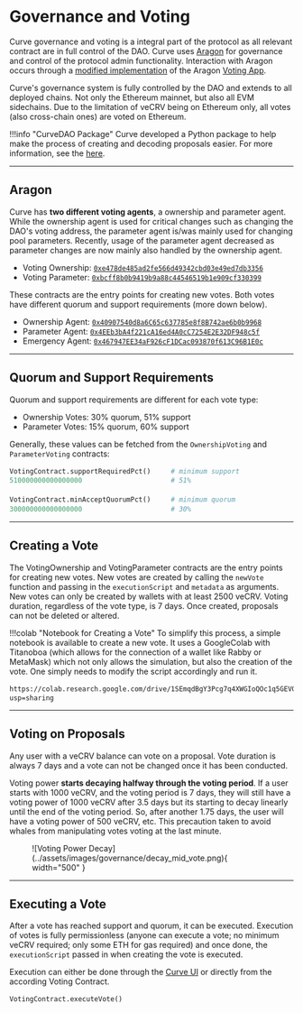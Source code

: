<h1>Governance and Voting</h1>

Curve governance and voting is a integral part of the protocol as all relevant contract are in full control of the DAO. Curve uses [Aragon](https://aragon.org/) for governance and control of the protocol admin functionality. Interaction with Aragon occurs through a [modified implementation](https://github.com/curvefi/curve-aragon-voting) of the Aragon [Voting App](https://github.com/aragon/aragon-apps/tree/master/apps/voting).

Curve's governance system is fully controlled by the DAO and extends to all deployed chains. Not only the Ethereum mainnet, but also all EVM sidechains. Due to the limitation of veCRV being on Ethereum only, all votes (also cross-chain ones) are voted on Ethereum.

!!!info "CurveDAO Package"
    Curve developed a Python package to help make the process of creating and decoding proposals easier. For more information, see the [here](curve-dao.md).

---

## Aragon

Curve has **two different voting agents**, a ownership and parameter agent. While the ownership agent is used for critical changes such as changing the DAO's voting address, the parameter agent is/was mainly used for changing pool parameters. Recently, usage of the parameter agent decreased as parameter changes are now mainly also handled by the ownership agent.

- Voting Ownership: [`0xe478de485ad2fe566d49342cbd03e49ed7db3356`](https://etherscan.io/address/0xe478de485ad2fe566d49342cbd03e49ed7db3356)
- Voting Parameter: [`0xbcff8b0b9419b9a88c44546519b1e909cf330399`](https://etherscan.io/address/0xbcff8b0b9419b9a88c44546519b1e909cf330399)

These contracts are the entry points for creating new votes. Both votes have different quorum and support requirements (more down below).

- Ownership Agent: [`0x40907540d8a6C65c637785e8f8B742ae6b0b9968`](https://etherscan.io/address/0x40907540d8a6C65c637785e8f8B742ae6b0b9968)
- Parameter Agent: [`0x4EEb3bA4f221cA16ed4A0cC7254E2E32DF948c5f`](https://etherscan.io/address/0x4EEb3bA4f221cA16ed4A0cC7254E2E32DF948c5f)
- Emergency Agent: [`0x467947EE34aF926cF1DCac093870f613C96B1E0c`](https://etherscan.io/address/0x467947EE34aF926cF1DCac093870f613C96B1E0c)

---

## Quorum and Support Requirements

Quorum and support requirements are different for each vote type:

- Ownership Votes: 30% quorum, 51% support
- Parameter Votes: 15% quorum, 60% support

Generally, these values can be fetched from the `OwnershipVoting` and `ParameterVoting` contracts:

```python
VotingContract.supportRequiredPct()     # minimum support
510000000000000000                      # 51%

VotingContract.minAcceptQuorumPct()     # minimum quorum
300000000000000000                      # 30%
```

---

## Creating a Vote

The VotingOwnership and VotingParameter contracts are the entry points for creating new votes. New votes are created by calling the `newVote` function and passing in the `executionScript` and `metadata` as arguments. New votes can only be created by wallets with at least 2500 veCRV. Voting duration, regardless of the vote type, is 7 days. Once created, proposals can not be deleted or altered.

!!!colab "Notebook for Creating a Vote"
    To simplify this process, a simple notebook is available to create a new vote. It uses a GoogleColab with Titanoboa (which allows for the connection of a wallet like Rabby or MetaMask) which not only allows the simulation, but also the creation of the vote. One simply needs to modify the script accordingly and run it.

    https://colab.research.google.com/drive/1SEmqdBgY3Pcg7q4XWGIoQOc1q5GEVGR6?usp=sharing

---

## Voting on Proposals

Any user with a veCRV balance can vote on a proposal. Vote duration is always 7 days and a vote can not be changed once it has been conducted.

Voting power **starts decaying halfway through the voting period**. If a user starts with 1000 veCRV, and the voting period is 7 days, they will still have a voting power of 1000 veCRV after 3.5 days but its starting to decay linearly until the end of the voting period. So, after another 1.75 days, the user will have a voting power of 500 veCRV, etc. This precaution taken to avoid whales from manipulating votes voting at the last minute.

<figure markdown="span">
    ![Voting Power Decay](../assets/images/governance/decay_mid_vote.png){ width="500" }
</figure>

---

## Executing a Vote

After a vote has reached support and quorum, it can be executed. Execution of votes is fully permissionless (anyone can execute a vote; no minimum veCRV required; only some ETH for gas required) and once done, the `executionScript` passed in when creating the vote is executed.

Execution can either be done through the [Curve UI](https://curve.finance/dao/ethereum) or directly from the according Voting Contract.

```python
VotingContract.executeVote()
```
